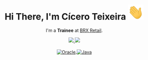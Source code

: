 <div align="center">
<h1>Hi There, I'm Cícero Teixeira    <img  src="https://raw.githubusercontent.com/ABSphreak/ABSphreak/master/gifs/Hi.gif" width="50px"></h1>

I'm a **Trainee** at [BRX Retail](https://www.brxretail.com/).

  <a href="https://github.com/TeixeiCicero">
  <img height="180em" src="https://github-readme-stats.vercel.app/api?username=TeixeiraCicero&show_icons=true&theme=algolia&include_all_commits=true&count_private=true"/>
  <img height="180em" src="https://github-readme-stats.vercel.app/api/top-langs/?username=TeixeiraCicero&layout=compact&langs_count=7&theme=algolia"/>
</div>
<div align="center" style="display: inline_block"><br>
  <img align="center" alt="Oracle" height="100" width="100" src="https://cdn.jsdelivr.net/gh/devicons/devicon/icons/oracle/oracle-original.svg">
  <img align="center" alt="Java" height="100" width="100" src="https://cdn.jsdelivr.net/gh/devicons/devicon/icons/java/java-original-wordmark.svg">
</div>
